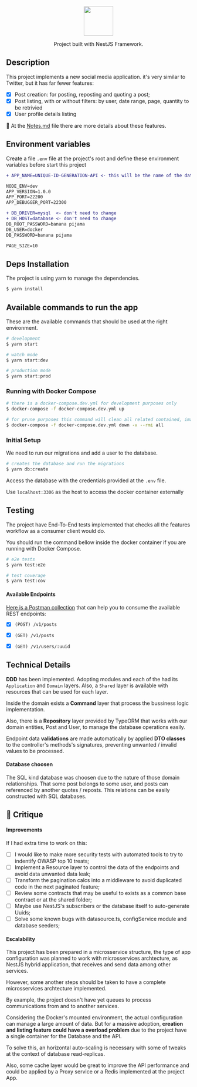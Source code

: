<br>
<p align="center">
<img src="https://nestjs.com/img/logo_text.svg" width="80">
</p>

<p align="center">Project built with NestJS Framework.</p>

## Description
This project implements a new social media application. it's very similar to Twitter, but it has far fewer features:
- [x] Post creation: for posting, reposting and quoting a post;
- [x] Post listing, with or without filters: by user, date range, page, quantity to be retrivied
- [X] User profile details listing

🔗 At the [Notes.md](./Notes.md) file there are more details about these features.

## Environment variables

Create a file `.env` file at the project's root and define these environment variables before start this project


```diff
+ APP_NAME=UNIQUE-ID-GENERATION-API <- this will be the name of the database

NODE_ENV=dev
APP_VERSION=1.0.0
APP_PORT=22200
APP_DEBUGGER_PORT=22300

+ DB_DRIVER=mysql  <- don't need to change
+ DB_HOST=database <- don't need to change
DB_ROOT_PASSWORD=banana pijama
DB_USER=docker
DB_PASSWORD=banana pijama

PAGE_SIZE=10
```

## Deps Installation

The project is using yarn to manage the dependencies.

```bash
$ yarn install
```

## Available commands to run the app

These are the available commands that should be used at the right environment.

```bash
# development
$ yarn start

# watch mode
$ yarn start:dev

# production mode
$ yarn start:prod

```

### Running with Docker Compose
```bash
# there is a docker-compose.dev.yml for development purposes only
$ docker-compose -f docker-compose.dev.yml up

# for prune purposes this command will clean all related contained, image and volume for this project only
$ docker-compose -f docker-compose.dev.yml down -v --rmi all
```

### Initial Setup

We need to run our migrations and add a user to the database.

```bash
# creates the database and run the migrations
$ yarn db:create
```

Access the database with the credentials provided at the `.env` file.

Use `localhost:3306` as the host to access the docker container externally

## Testing

The project have End-To-End tests implemented that checks all the features workflow as a consumer client would do.

You should run the command bellow inside the docker container if you are running with Docker Compose.

```bash
# e2e tests
$ yarn test:e2e

# test coverage
$ yarn test:cov
```

#### Available Endpoints

[Here is a Postman collection](https://www.postman.com/speeding-eclipse-658927/workspace/public-workspace/request/8697812-9ed08f63-0e7f-4617-8e1d-6b059aa43031) that can help you to consume the available REST endpoints:

- [x] `(POST) /v1/posts`
- [x] `(GET) /v1/posts`
- [x] `(GET) /v1/users/:uuid`


## Technical Details


**DDD** has been implemented. Adopting modules and each of the had its `Application` and `Domain` layers. Also, a `Shared` layer is available with resources that can be used for each layer.

Inside the domain exists a  **Command** layer that process the bussiness logic implementation.

Also, there is a **Repository** layer provided by TypeORM that works with our domain entities, Post and User, to manage the database operations easily.

Endpoint data **validations** are made automatically by applied **DTO classes** to the controller's methods's signatures, preventing unwanted / invalid values to be processed.


#### Database choosen

The SQL kind database was choosen due to the nature of those domain relationships. That some post belongs to some user, and posts can referenced by another quotes / reposts. This relations can be easily constructed with SQL databases.

## 🚩 Critique

#### Improvements

If I had extra time to work on this:
- [ ] I would like to make more security tests with automated tools to try to indentify OWASP top 10 treats;
- [ ] Implement a Resource layer to control the data of the endpoints and avoid data unwanted data leak;
- [ ] Transform the pagination calcs into a middleware to avoid duplicated code in the next paginated feature;
- [ ] Review some contracts that may be useful to exists as a common base contract or at the shared folder;
- [ ] Maybe use NestJS's subscribers or the database itself to auto-generate Uuids;
- [ ] Solve some known bugs with datasource.ts, configService module and database seeders;

#### Escalability

This project has been prepared in a microsservice structure, the type of app configuration was planned to work with microsservices archtecture, as NestJS hybrid application, that receives and send data among other services.

However, some another steps should be taken to have a  complete microsservices archtecture implemented.

By example, the project doesn't have yet queues to process communications from and to another services.

Considering the Docker's mounted environment, the actual configuration can manage a large amount of data. But for a massive adoption, **creation and listing feature could have a overload problem** due to the project have a single container for the Database and the API.

To solve this, an horizontal auto-scaling is necessary with some of tweaks at the context of database read-replicas.

Also, some cache layer would be great to improve the API performance and could be applied by a Proxy service or a Redis implemented at the project App.
